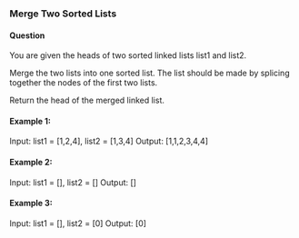 ### Merge Two Sorted Lists

#### Question 

   You are given the heads of two sorted linked lists list1 and list2.

   Merge the two lists into one sorted list. The list should be made by splicing together the nodes of the first two lists.

   Return the head of the merged linked list.

 

#### Example 1:


   Input: list1 = [1,2,4], list2 = [1,3,4]
   Output: [1,1,2,3,4,4]
#### Example 2:

   Input: list1 = [], list2 = []
   Output: []
#### Example 3:

   Input: list1 = [], list2 = [0]
   Output: [0]


 